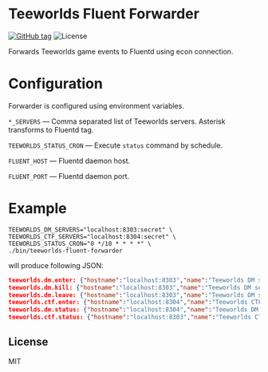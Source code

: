 # Teeworlds Fluent Forwarder

[![GitHub tag][github-image]][github-url] ![License][license-image]

Forwards Teeworlds game events to Fluentd using econ connection.

# Configuration

Forwarder is configured using environment variables.

`*_SERVERS` — Comma separated list of Teeworlds servers. Asterisk transforms to Fluentd tag.

`TEEWORLDS_STATUS_CRON` — Execute `status` command by schedule.

`FLUENT_HOST` — Fluentd daemon host.

`FLUENT_PORT` — Fluentd daemon port.

# Example

```
TEEWORLDS_DM_SERVERS="localhost:8303:secret" \
TEEWORLDS_CTF_SERVERS="localhost:8304:secret" \
TEEWORLDS_STATUS_CRON="0 */10 * * * *" \
./bin/teeworlds-fluent-forwarder
```

will produce following JSON:

```json
teeworlds.dm.enter: {"hostname":"localhost:8303","name":"Teeworlds DM server","player":"nameless tee","team":"spectators","client":"8.8.8.8:55555"}
teeworlds.dm.kill: {"hostname":"localhost:8303","name":"Teeworlds DM server","killer":"nameless tee","victim":"nameless tee","weapon":"rocket"}
teeworlds.dm.leave: {"hostname":"localhost:8303","name":"Teeworlds DM server","player":"nameless tee"}
teeworlds.ctf.enter: {"hostname":"localhost:8304","name":"Teeworlds CTF server","player":"nameless tee","team":"spectators","client":"8.8.8.8:55555"}
teeworlds.dm.status: {"hostname":"localhost:8304","name":"Teeworlds DM server","players":[{"cid":0,"client":"8.8.8.8:55555","player":"nameless tee","score":21,"admin":false}],"online":1}
teeworlds.ctf.status: {"hostname":"localhost:8303","name":"Teeworlds CTF server","players":null,"online":0}
```

## License

MIT

[github-image]: https://img.shields.io/github/tag/chuck-norris-network/teeworlds-fluent-forwarder.svg?style=flat-square
[github-url]: https://github.com/chuck-norris-network/teeworlds-fluent-forwarder
[license-image]: https://img.shields.io/npm/l/teeworlds-econ.svg?style=flat-square
